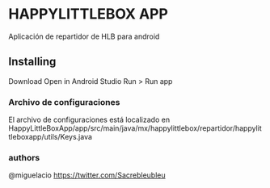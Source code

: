 # HAPPYLITTLEBOX APP

Aplicación de repartidor de HLB para android

## Installing

Download
Open in Android Studio
Run > Run app


### Archivo de configuraciones
El archivo de configuraciones está localizado en HappyLittleBoxApp/app/src/main/java/mx/happylittlebox/repartidor/happylittleboxapp/utils/Keys.java

### authors
@miguelacio
https://twitter.com/Sacrebleubleu


